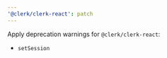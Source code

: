 ```yaml
---
'@clerk/clerk-react': patch
---
```

Apply deprecation warnings for `@clerk/clerk-react`:
- `setSession`
